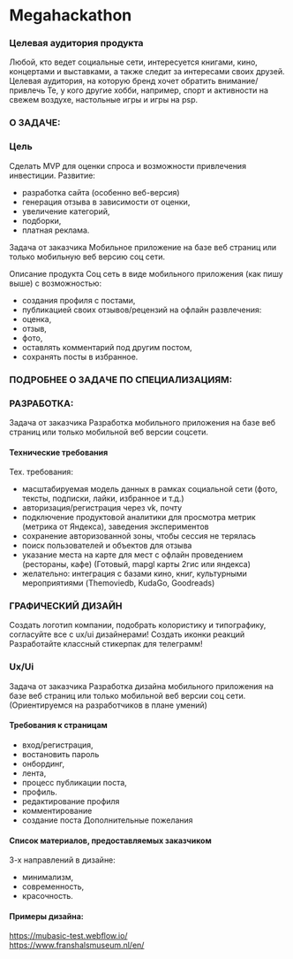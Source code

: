 # Megahackathon

### Целевая аудитория продукта
Любой, кто ведет социальные сети, интересуется книгами, кино, концертами и выставками, а также следит за интересами своих друзей.
Целевая аудитория, на которую бренд хочет обратить внимание/привлечь
Те, у кого другие хобби, например, спорт и активности на свежем воздухе, настольные игры и игры на psp.


### О ЗАДАЧЕ:

### Цель
Сделать MVP для оценки спроса и возможности привлечения инвестиции. Развитие: 
 - разработка сайта (особенно веб-версия)
 - генерация отзыва в зависимости от оценки,
 - увеличение категорий,
 - подборки,
 - платная реклама.

Задача от заказчика 
Мобильное приложение на базе веб страниц или только мобильную веб версию соц сети.

Описание продукта
Соц сеть в виде мобильного приложения (как пишу выше) с возможностью:
 - создания профиля с постами,
 - публикацией своих отзывов/рецензий на офлайн развлечения:
 - оценка,
 - отзыв,
 - фото,
 - оставлять комментарий под другим постом,
 - сохранять посты в избранное.



### ПОДРОБНЕЕ О ЗАДАЧЕ ПО СПЕЦИАЛИЗАЦИЯМ: 


### РАЗРАБОТКА:
Задача от заказчика 
Разработка мобильного приложения на базе веб страниц или только мобильной веб версии соцсети.

#### Технические требования
Тех. требования:
- масштабируемая модель данных в рамках социальной сети (фото, тексты, подписки, лайки, избранное и т.д.)
- авторизация/регистрация через vk, почту
- подключение продуктовой аналитики для просмотра метрик (метрика от Яндекса), заведения экспериментов 
- сохранение авторизованной зоны, чтобы сессия не терялась 
- поиск пользователей и объектов для отзыва 
- указание места на карте для мест с офлайн проведением (рестораны, кафе) (Готовый, mapgl карты 2гис или яндекса)  
- желательно: интеграция с базами кино, книг, культурными мероприятиями (Themoviedb, KudaGo, Goodreads)


### ГРАФИЧЕСКИЙ ДИЗАЙН
Создать логотип компании, подобрать колористику и типографику, согласуйте все с ux/ui дизайнерами! 
Создать иконки реакций
Разработайте классный стикерпак для телеграмм!


### Ux/Ui
Задача от заказчика 
Разработка дизайна мобильного приложения на базе веб страниц или только мобильной веб версии соц сети.(Ориентируемся на разработчиков в плане умений)

#### Требования к страницам
 - вход/регистрация, 
 - востановить пароль
 - онбординг,
 - лента,
 - процесс публикации поста,
 - профиль.
 - редактирование профиля
 - комментирование
 - создание поста
Дополнительные пожелания


#### Список материалов, предоставляемых заказчиком 
3-х направлений в дизайне:
 - минимализм,
 - современность,
 - красочность.

#### Примеры дизайна:
https://mubasic-test.webflow.io/ \
https://www.franshalsmuseum.nl/en/
